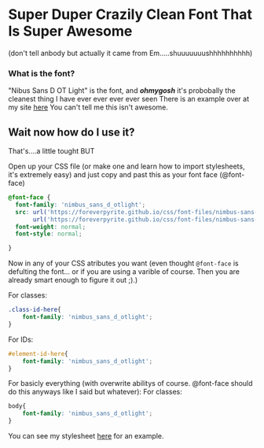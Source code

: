 # Super Duper Crazily Clean Font That Is Super Awesome
(don't tell anbody but actually it came from Em.....shuuuuuuushhhhhhhhhh)

### What is the font?
"Nibus Sans D OT Light" is the font, and ***ohmygosh*** it's probobally the cleanest thing I have ever ever ever ever seen
There is an example over at my site [here](https://foreverpyrite.github.io/css/font-example.html)
You can't tell me this isn't awesome.

## Wait now how do **I** use it?
That's....a little tought BUT

Open up your CSS file (or make one and learn how to import stylesheets, it's extremely easy) and just copy and past this as your font face (@font-face)
```css
@font-face {
  font-family: 'nimbus_sans_d_otlight';
  src: url('https://foreverpyrite.github.io/css/font-files/nimbus-sans-d-ot-light_32752-webfont.woff2') format('woff2'),
       url('https://foreverpyrite.github.io/css/font-files/nimbus-sans-d-ot-light_32752-webfont.woff') format('woff');
  font-weight: normal;
  font-style: normal;

}
```
Now in any of your CSS atributes you want (even thought `@font-face` is defulting the font... or if you are using a varible of course. Then you are already smart enough to figure it out ;).)

For classes:
```css
.class-id-here{
    font-family: 'nimbus_sans_d_otlight';
}
```
For IDs:
```css
#element-id-here{
    font-family: 'nimbus_sans_d_otlight';
}
```
For basicly everything (with overwrite abilitys of course. @font-face should do this anyways like I said but whatever):
For classes:
```css
body{
    font-family: 'nimbus_sans_d_otlight';
}
```
You can see my stylesheet [here](https://foreverpyrite.github.io/css/stylesheet.css) for an example.
